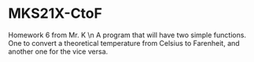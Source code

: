 # MKS21X-CtoF
Homework 6 from Mr. K \n
A program that will have two simple functions. One to convert a theoretical temperature from Celsius to Farenheit,
and another one for the vice versa.

